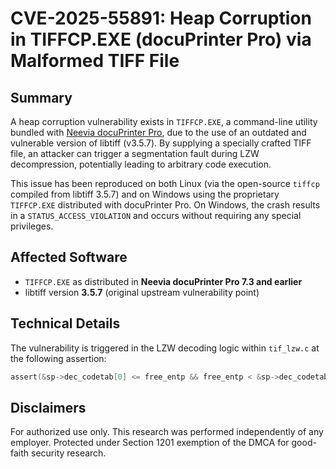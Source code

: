 # CVE-2025-55891: Heap Corruption in TIFFCP.EXE (docuPrinter Pro) via Malformed TIFF File

## Summary

A heap corruption vulnerability exists in `TIFFCP.EXE`, a command-line utility bundled with [Neevia docuPrinter Pro](https://www.neevia.com/products/dppro/), due to the use of an outdated and vulnerable version of libtiff (v3.5.7). By supplying a specially crafted TIFF file, an attacker can trigger a segmentation fault during LZW decompression, potentially leading to arbitrary code execution.

This issue has been reproduced on both Linux (via the open-source `tiffcp` compiled from libtiff 3.5.7) and on Windows using the proprietary `TIFFCP.EXE` distributed with docuPrinter Pro. On Windows, the crash results in a `STATUS_ACCESS_VIOLATION` and occurs without requiring any special privileges.

## Affected Software

- `TIFFCP.EXE` as distributed in **Neevia docuPrinter Pro 7.3 and earlier**
- libtiff version **3.5.7** (original upstream vulnerability point)

## Technical Details

The vulnerability is triggered in the LZW decoding logic within `tif_lzw.c` at the following assertion:

```c
assert(&sp->dec_codetab[0] <= free_entp && free_entp < &sp->dec_codetab[CSIZE]);
```

## Disclaimers
For authorized use only. This research was performed independently of any employer. Protected under Section 1201 exemption of the DMCA for good-faith security research.

